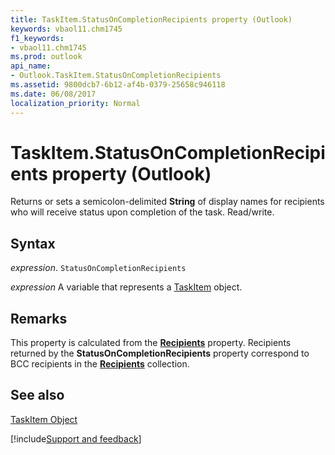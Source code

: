 ```yaml
---
title: TaskItem.StatusOnCompletionRecipients property (Outlook)
keywords: vbaol11.chm1745
f1_keywords:
- vbaol11.chm1745
ms.prod: outlook
api_name:
- Outlook.TaskItem.StatusOnCompletionRecipients
ms.assetid: 9800dcb7-6b12-af4b-0379-25658c946118
ms.date: 06/08/2017
localization_priority: Normal
---
```



# TaskItem.StatusOnCompletionRecipients property (Outlook)

Returns or sets a semicolon-delimited  **String** of display names for recipients who will receive status upon completion of the task. Read/write.


## Syntax

_expression_. `StatusOnCompletionRecipients`

_expression_ A variable that represents a [TaskItem](Outlook.TaskItem.md) object.


## Remarks

This property is calculated from the  **[Recipients](Outlook.TaskItem.Recipients.md)** property. Recipients returned by the **StatusOnCompletionRecipients** property correspond to BCC recipients in the **[Recipients](Outlook.Recipients.md)** collection.


## See also


[TaskItem Object](Outlook.TaskItem.md)

[!include[Support and feedback](~/includes/feedback-boilerplate.md)]